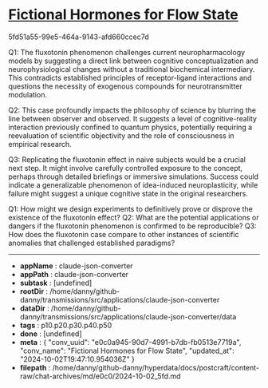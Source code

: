 # [Fictional Hormones for Flow State](https://claude.ai/chat/e0c0a945-90d7-4991-b7db-fb0513e7719a)

5fd51a55-99e5-464a-9143-afd660ccec7d

 Q1: The fluxotonin phenomenon challenges current neuropharmacology models by suggesting a direct link between cognitive conceptualization and neurophysiological changes without a traditional biochemical intermediary. This contradicts established principles of receptor-ligand interactions and questions the necessity of exogenous compounds for neurotransmitter modulation.

Q2: This case profoundly impacts the philosophy of science by blurring the line between observer and observed. It suggests a level of cognitive-reality interaction previously confined to quantum physics, potentially requiring a reevaluation of scientific objectivity and the role of consciousness in empirical research.

Q3: Replicating the fluxotonin effect in naive subjects would be a crucial next step. It might involve carefully controlled exposure to the concept, perhaps through detailed briefings or immersive simulations. Success could indicate a generalizable phenomenon of idea-induced neuroplasticity, while failure might suggest a unique cognitive state in the original researchers.

Q1: How might we design experiments to definitively prove or disprove the existence of the fluxotonin effect?
Q2: What are the potential applications or dangers if the fluxotonin phenomenon is confirmed to be reproducible?
Q3: How does the fluxotonin case compare to other instances of scientific anomalies that challenged established paradigms?

---

* **appName** : claude-json-converter
* **appPath** : claude-json-converter
* **subtask** : [undefined]
* **rootDir** : /home/danny/github-danny/transmissions/src/applications/claude-json-converter
* **dataDir** : /home/danny/github-danny/transmissions/src/applications/claude-json-converter/data
* **tags** : p10.p20.p30.p40.p50
* **done** : [undefined]
* **meta** : {
  "conv_uuid": "e0c0a945-90d7-4991-b7db-fb0513e7719a",
  "conv_name": "Fictional Hormones for Flow State",
  "updated_at": "2024-10-02T19:47:10.954036Z"
}
* **filepath** : /home/danny/github-danny/hyperdata/docs/postcraft/content-raw/chat-archives/md/e0c0/2024-10-02_5fd.md